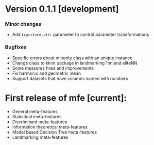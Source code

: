 # Version 0.1.1 [development]

### Minor changes
* Add `transform.attr` parameter to control parameter transformations

### Bugfixes
* Specific errors about minority class with an unique instance
* Change class to kknn package in landmarking 1nn and eliteNN
* Some measures fixes and improvements
* Fix harmonic and geometric mean
* Support datasets that have columns named with numbers 

# First release of **mfe** [current]:

* General meta-features
* Statistical meta-features
* Discriminant meta-features
* Information theoretical meta-features
* Model based Decision Tree meta-features
* Landmarking meta-features

